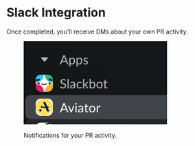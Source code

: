 # Slack Integration

Once completed, you'll receive DMs about your own PR activity.

<figure><img src="../../../.gitbook/assets/image (5).png" alt=""><figcaption><p>Notifications for your PR activity.</p></figcaption></figure>

###
